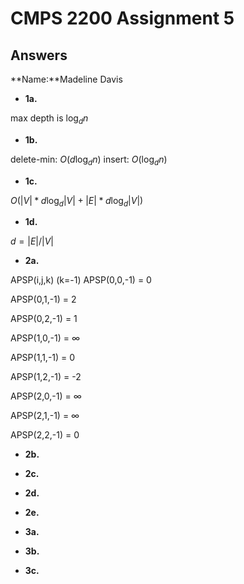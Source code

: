 # CMPS 2200 Assignment 5
## Answers

**Name:**Madeline Davis

- **1a.**
  
max depth is $\log_d n$

- **1b.**

delete-min: $O(d \log_d n)$
insert: $O( \log_d n)$

- **1c.**

$O(|V|*d\log_d |V| + |E|*d\log_d |V|)$

- **1d.**

$d = |E|/|V|$

- **2a.**

APSP(i,j,k) (k=-1)
APSP(0,0,-1) = 0

APSP(0,1,-1) = 2

APSP(0,2,-1) = 1

APSP(1,0,-1) = ∞

APSP(1,1,-1) = 0

APSP(1,2,-1) = -2

APSP(2,0,-1) = ∞

APSP(2,1,-1) = ∞

APSP(2,2,-1) = 0


- **2b.**


- **2c.**

- **2d.**

- **2e.**



- **3a.**


- **3b.**


- **3c.**
